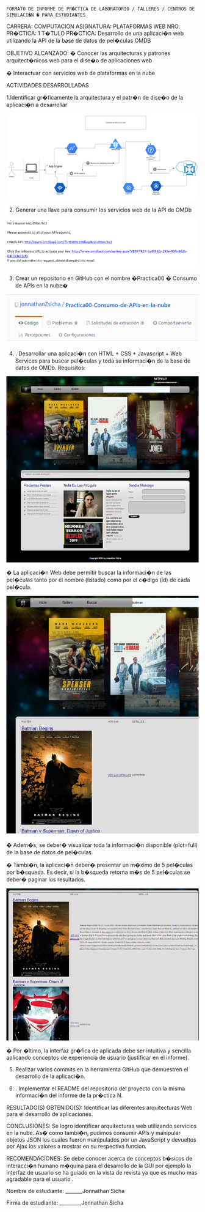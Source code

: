 
 	FORMATO DE INFORME DE PR�CTICA DE LABORATORIO / TALLERES / CENTROS DE SIMULACI�N � PARA ESTUDIANTES

CARRERA: COMPUTACION	ASIGNATURA: PLATAFORMAS WEB
NRO. PR�CTICA:	1	T�TULO PR�CTICA: Desarrollo de una aplicaci�n web utilizando la API de la base de datos de pel�culas OMDB

OBJETIVO ALCANZADO:
� Conocer las arquitecturas y patrones arquitect�nicos web para el dise�o de aplicaciones web 

� Interactuar con servicios web de plataformas en la nube

ACTIVIDADES DESARROLLADAS

1.Identificar gr�ficamente la arquitectura y el patr�n de dise�o de la aplicaci�n a desarrollar

![](informe/omdb.png)

2. Generar una llave para consumir los servicios web de la API de OMDb

![](informe/2.png)

3. Crear un repositorio en GitHub con el nombre �Practica00 � Consumo de APIs en la nube�

![](informe/3.png)

4. . Desarrollar una aplicaci�n con HTML + CSS + Javascript + Web Services para buscar pel�culas y toda su informaci�n de la base de datos de OMDb.
Requisitos:

![](informe/4.png)

� La aplicaci�n Web debe permitir buscar la informaci�n de las pel�culas tanto por el nombre (listado) como
por el c�digo (id) de cada pel�cula.

![](informe/5.png)

� Adem�s, se deber� visualizar toda la informaci�n disponible (plot=full) de la base de datos de pel�culas.

� Tambi�n, la aplicaci�n deber� presentar un m�ximo de 5 pel�culas por b�squeda. Es decir, si la b�squeda
retorna m�s de 5 pel�culas se deber� paginar los resultados.

![](informe/6.png)

� Por �ltimo, la interfaz gr�fica de aplicada debe ser intuitiva y sencilla aplicando conceptos de experiencia
de usuario (justificar en el informe).

5. Realizar varios commits en la herramienta GitHub que demuestren el desarrollo de la aplicaci�n.

6. . Implementar el README del repositorio del proyecto con la misma informaci�n del informe de la pr�ctica
N.

RESULTADO(S) OBTENIDO(S):
Identificar las diferentes arquitecturas Web para el desarrollo de aplicaciones.

CONCLUSIONES:
Se logro identificar arquitecturas web utilizando servicios en la nube. As� como tambi�n, pudimos consumir APIs y manipular objetos JSON los cuales fueron manipulados por un JavaScript y devueltos por Ajax los valores a mostrar en su respectiva funcion.

RECOMENDACIONES:
Se debe conocer acerca de conceptos b�sicos de interacci�n humano m�quina para el desarrollo de la GUI por ejemplo la interfaz de usuario se ha guiado en la vista de revista ya que es mucho mas agradable para el usuario .

Nombre de estudiante: _______Jonnathan Sicha

Firma de estudiante: _________Jonnathan Sicha

